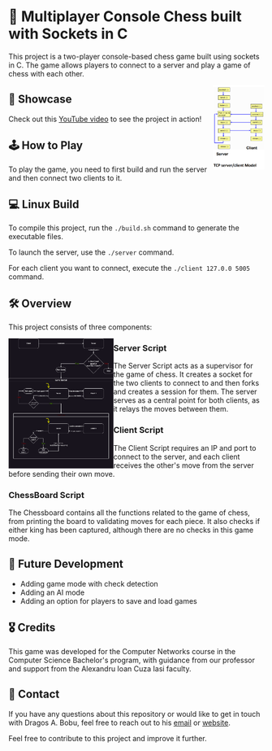 # 🎲 Multiplayer Console Chess built with Sockets in C

This project is a two-player console-based chess game built using sockets in C. 
The game allows players to connect to a server and play a game of chess with each other.

<img align="right" src="https://github.com/BobuDragos/MultiplayerChess/blob/main/TCP%20Explained.png" width="20%" />

## 🎥 Showcase
Check out this [YouTube video](https://www.youtube.com/watch?v=Vd_fVtrs2P8&list=PL-j3UE1st04DPCC_Em-48laJLwJhntyAW&index=1&t=2s&ab_channel=dragosel505) to see the project in action!

## 🕹️ How to Play
To play the game, you need to first build and run the server and then connect two clients to it.

## 💻 Linux Build
To compile this project, run the `./build.sh` command to generate the executable files.

To launch the server, use the `./server` command.

For each client you want to connect, execute the `./client 127.0.0 5005` command.

## 🛠️ Overview
This project consists of three components:


<img align="left" src="https://github.com/BobuDragos/MultiplayerChess/blob/main/chessServerDiagram.png" width="41%" />

### Server Script
The Server Script acts as a supervisor for the game of chess. It creates a socket for the two clients to connect to and then forks and creates a session for them. The server serves as a central point for both clients, as it relays the moves between them. 

### Client Script
The Client Script requires an IP and port to connect to the server, and each client receives the other's move from the server before sending their own move. 

### ChessBoard Script
The Chessboard contains all the functions related to the game of chess, from printing the board to validating moves for each piece. It also checks if either king has been captured, although there are no checks in this game mode.

## 🚀 Future Development
- Adding game mode with check detection
- Adding an AI mode
- Adding an option for players to save and load games

## 🎖️ Credits
This game was developed for the Computer Networks course in the Computer Science Bachelor's program, 
with guidance from our professor and support from the Alexandru Ioan Cuza Iasi faculty. 

## 🤝 Contact
If you have any questions about this repository or would like to get in touch with Dragos A. Bobu, 
feel free to reach out to his [email](mailto:bobudragos0@gmail.com?subject=[GitHub]TCPChess%20Interest) or [website](https://bobudragos.github.io/).

Feel free to contribute to this project and improve it further.
